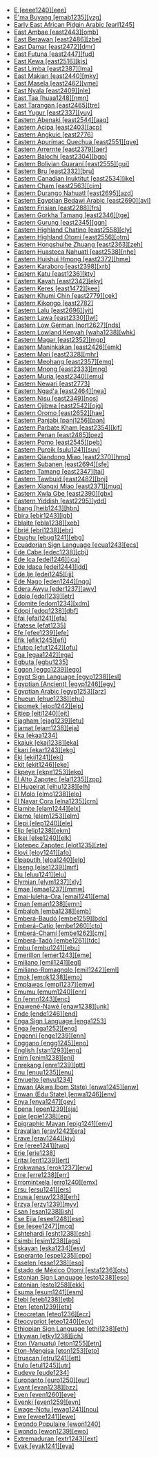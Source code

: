 - [E [eeee1240][eee]](tree/taik1256/kamt1241/beta1258/daic1237/nort3180/nort3189/unun9894/eeee1240/eeee1240.ini)
- [E'ma Buyang [emab1235][yzg]](tree/taik1256/kada1291/east2365/buya1244/nort2744/emab1235/emab1235.ini)
- [Early East African Pidgin Arabic [earl1245]](tree/pidg1258/arab1397/earl1245/earl1245.ini)
- [East Ambae [east2443][omb]](tree/aust1307/nucl1752/mala1545/cent2237/east2712/ocea1241/nort3195/nort3205/amba1270/east2443/east2443.ini)
- [East Berawan [east2486][zbe]](tree/aust1307/nucl1752/mala1545/nort3253/nort3171/bera1263/bera1264/cent2097/east2486/east2486.ini)
- [East Damar [east2472][dmr]](tree/aust1307/nucl1752/mala1545/cent2237/cent2245/timo1259/nort3194/east2472/east2472.ini)
- [East Futuna [east2447][fud]](tree/aust1307/nucl1752/mala1545/cent2237/east2712/ocea1241/cent2060/east2445/poly1242/nucl1485/east2447/east2447.ini)
- [East Kewa [east2516][kjs]](tree/nucl1709/enga1254/kewa1249/anga1291/anga1313/kewa1250/east2516/east2516.ini)
- [East Limba [east2387][lma]](tree/atla1278/limb1267/east2387/east2387.ini)
- [East Makian [east2440][mky]](tree/aust1307/nucl1752/mala1545/cent2237/east2712/sout2850/sout3229/raja1255/sout3231/east2439/east2440/east2440.ini)
- [East Masela [east2462][vme]](tree/aust1307/nucl1752/mala1545/cent2237/cent2245/baba1274/sout2881/mase1249/east2462/east2462.ini)
- [East Nyala [east2409][nle]](tree/atla1278/volt1241/benu1247/bant1294/sout3152/narr1281/east2731/nort3203/grea1289/grea1291/luyi1234/saam1284/saam1285/cent2288/east2409/east2409.ini)
- [East Taa [huaa1248][nmn]](tree/tuuu1241/huaa1247/taaa1242/huaa1248/huaa1248.ini)
- [East Tarangan [east2465][tre]](tree/aust1307/nucl1752/mala1545/cent2237/cent2245/aruu1241/east2465/east2465.ini)
- [East Yugur [east2337][yuy]](tree/mong1329/sout2705/east2337/east2337.ini)
- [Eastern Abenaki [east2544][aaq]](tree/algi1248/algo1256/east2700/east2544/east2544.ini)
- [Eastern Acipa [east2403][acp]](tree/atla1278/volt1241/benu1247/kain1275/cent2242/shir1273/kamu1261/kamu1262/rogo1239/saga1266/east2403/east2403.ini)
- [Eastern Angkuic [east2776]](tree/aust1305/khas1273/pala1352/east2331/angk1246/east2776/east2776.ini)
- [Eastern Apurímac Quechua [east2551][qve]](tree/quec1387/quec1388/quec1389/cusc1235/east2551/east2551.ini)
- [Eastern Arrernte [east2379][aer]](tree/pama1250/aran1266/aran1267/aran1263/east2379/east2379.ini)
- [Eastern Balochi [east2304][bgp]](tree/indo1319/indo1320/iran1269/cent2317/cent2318/nort3177/balo1260/east2304/east2304.ini)
- [Eastern Bolivian Guaraní [east2555][gui]](tree/tupi1275/mawe1252/awet1245/tupi1276/tupi1277/tupi1283/chir1295/east2555/east2555.ini)
- [Eastern Bru [east2332][bru]](tree/aust1305/katu1271/west1492/brou1236/east2332/east2332.ini)
- [Eastern Canadian Inuktitut [east2534][ike]](tree/eski1264/eski1265/inui1246/east2534/east2534.ini)
- [Eastern Cham [east2563][cjm]](tree/aust1307/nucl1752/mala1545/mala1536/nort3170/cham1327/cham1330/coas1305/cham1328/east2563/east2563.ini)
- [Eastern Durango Nahuatl [east2695][azd]](tree/utoa1244/sout3136/cora1261/azte1234/west2809/west2814/west2825/dura1246/east2695/east2695.ini)
- [Eastern Egyptian Bedawi Arabic [east2690][avl]](tree/afro1255/semi1276/west2786/cent2236/arab1394/arab1395/egyp1251/east2690/east2690.ini)
- [Eastern Frisian [east2288][frs]](tree/indo1319/germ1287/nort3152/west2793/nort3175/alts1234/midd1345/lowg1239/ostf1234/east2288/east2288.ini)
- [Eastern Gorkha Tamang [east2346][tge]](tree/sino1245/bodi1256/kaik1248/ghal1247/tama1367/nucl1729/east2346/east2346.ini)
- [Eastern Gurung [east2345][ggn]](tree/sino1245/bodi1256/kaik1248/ghal1247/tama1367/guru1260/guru1261/east2345/east2345.ini)
- [Eastern Highland Chatino [east2558][cly]](tree/otom1299/east2557/popo1292/zapo1436/chat1268/core1263/coas1314/east2736/east2558/east2558.ini)
- [Eastern Highland Otomi [east2556][otm]](tree/otom1299/west2783/otop1241/otop1242/otom1297/otom1300/east2737/east2556/east2556.ini)
- [Eastern Hongshuihe Zhuang [east2363][zeh]](tree/taik1256/kamt1241/beta1258/daic1237/nort3180/nort3189/east2363/east2363.ini)
- [Eastern Huasteca Nahuatl [east2538][nhe]](tree/utoa1244/sout3136/cora1261/azte1234/east2720/huas1257/east2538/east2538.ini)
- [Eastern Huishui Hmong [east2372][hme]](tree/hmon1336/hmon1337/nucl1714/nucl1720/west2803/grea1295/huis1239/east2372/east2372.ini)
- [Eastern Karaboro [east2398][xrb]](tree/atla1278/volt1241/nort3149/senu1239/kara1479/east2398/east2398.ini)
- [Eastern Katu [east1236][ktv]](tree/aust1305/katu1271/katu1272/nucl1297/east1236/east1236.ini)
- [Eastern Kayah [east2342][eky]](tree/sino1245/kare1337/cent1999/kaya1317/east2342/east2342.ini)
- [Eastern Keres [east1472][kee]](tree/kere1287/east1472/east1472.ini)
- [Eastern Khumi Chin [east2779][cek]](tree/sino1245/kuki1245/kuki1246/peri1260/sout3160/pale1263/east2779/east2779.ini)
- [Eastern Kikongo [east2782]](tree/atla1278/volt1241/benu1247/bant1294/sout3152/narr1281/cent2260/kong1295/kong1296/kiko1234/core1256/sout3249/east2782/east2782.ini)
- [Eastern Lalu [east2696][yit]](tree/sino1245/burm1265/lolo1265/lolo1267/nili1235/liso1234/nucl1734/lisu1252/lalu1234/lalo1240/grea1292/core1258/uncl1503/east2696/east2696.ini)
- [Eastern Lawa [east2330][lwl]](tree/aust1305/khas1273/pala1352/east2331/waic1245/wala1271/lawa1256/east2330/east2330.ini)
- [Eastern Low German [nort2627][nds]](tree/indo1319/germ1287/nort3152/west2793/nort3175/alts1234/midd1345/lowg1239/nort2627/nort2627.ini)
- [Eastern Lowland Kenyah [waha1238][whk]](tree/aust1307/nucl1752/mala1545/nort3253/nort3171/keny1280/lowl1270/waha1238/waha1238.ini)
- [Eastern Magar [east2352][mgp]](tree/sino1245/hima1249/maha1306/kham1285/maga1261/east2352/east2352.ini)
- [Eastern Maninkakan [east2426][emk]](tree/mand1469/west2780/mand1431/cent2047/mand1432/mand1433/mand1434/mand1435/east2425/mane1267/east2426/east2426.ini)
- [Eastern Mari [east2328][mhr]](tree/ural1272/mari1278/east2328/east2328.ini)
- [Eastern Meohang [east2357][emg]](tree/sino1245/hima1249/maha1306/kira1253/east2719/uppe1412/mewa1252/east2357/east2357.ini)
- [Eastern Mnong [east2333][mng]](tree/aust1305/bahn1264/sout2690/mnon1258/mnon1259/east2333/east2333.ini)
- [Eastern Muria [east2340][emu]](tree/drav1251/sout3133/sout3139/gond1265/sout3234/gene1245/muri1262/east2340/east2340.ini)
- [Eastern Newari [east2773]](tree/sino1245/hima1249/maha1306/newa1245/newa1247/east2773/east2773.ini)
- [Eastern Ngad'a [east2464][nea]](tree/book1242/east2464/east2464.ini)
- [Eastern Nisu [east2349][nos]](tree/sino1245/burm1265/lolo1265/lolo1267/nili1235/sout3212/niso1234/nisu1237/nisu1238/nort2717/east2349/east2349.ini)
- [Eastern Ojibwa [east2542][ojg]](tree/algi1248/algo1256/east2765/ojib1240/ojib1241/nucl1723/cent2252/east2542/east2542.ini)
- [Eastern Oromo [east2652][hae]](tree/afro1255/cush1243/east2699/lowl1267/sout3055/main1283/nucl1701/nucl1736/cent2302/sout3218/east2652/east2652.ini)
- [Eastern Panjabi [panj1256][pan]](tree/indo1319/indo1320/indo1321/indo1324/sind1278/east2727/panj1256/panj1256.ini)
- [Eastern Parbate Kham [east2354][kif]](tree/sino1245/hima1249/maha1306/kham1285/kham1286/parb1234/east2354/east2354.ini)
- [Eastern Penan [east2485][pez]](tree/aust1307/nucl1752/mala1545/nort3253/nort3171/keny1280/pena1271/east2485/east2485.ini)
- [Eastern Pomo [east2545][peb]](tree/pomo1273/russ1265/east2545/east2545.ini)
- [Eastern Puroik [sulu1241][suv]](tree/sino1245/khob1235/puro1234/sulu1241/sulu1241.ini)
- [Eastern Qiandong Miao [east2370][hmq]](tree/hmon1336/hmon1337/nucl1714/nucl1720/east2369/east2370/east2370.ini)
- [Eastern Subanen [east2694][sfe]](tree/aust1307/nucl1752/mala1545/grea1284/suba1253/nucl1726/east2769/east2694/east2694.ini)
- [Eastern Tamang [east2347][taj]](tree/sino1245/bodi1256/kaik1248/ghal1247/tama1367/nucl1729/east2347/east2347.ini)
- [Eastern Tawbuid [east2482][bnj]](tree/aust1307/nucl1752/mala1545/grea1284/sout2915/buhi1244/bata1318/east2482/east2482.ini)
- [Eastern Xiangxi Miao [east2371][muq]](tree/hmon1336/hmon1337/nucl1714/nucl1720/nort2748/east2371/east2371.ini)
- [Eastern Xwla Gbe [east2390][gbx]](tree/atla1278/volt1241/kwav1236/gbee1241/east2711/east2390/east2390.ini)
- [Eastern Yiddish [east2295][ydd]](tree/indo1319/germ1287/nort3152/west2793/high1286/midd1349/mode1258/yidd1255/east2295/east2295.ini)
- [Ebang [heib1243][hbn]](tree/heib1242/west2502/cent2049/eban1241/eban1242/heib1243/heib1243.ini)
- [Ebira [ebir1243][igb]](tree/atla1278/volt1241/benu1247/ebir1244/ebir1243/ebir1243.ini)
- [Eblaite [ebla1238][xeb]](tree/afro1255/semi1276/east2678/ebla1238/ebla1238.ini)
- [Ebrié [ebri1238][ebr]](tree/atla1278/volt1241/kwav1236/nyoa1234/poto1254/poto1250/ebri1238/ebri1238.ini)
- [Ebughu [ebug1241][ebg]](tree/atla1278/volt1241/benu1247/delt1251/obol1242/ebug1241/ebug1241.ini)
- [Ecuadorian Sign Language [ecua1243][ecs]](tree/sign1238/deaf1237/ecua1243/ecua1243.ini)
- [Ede Cabe [edec1238][cbj]](tree/atla1278/volt1241/benu1247/defo1239/yoru1244/edek1238/edea1234/east2738/edec1238/edec1238.ini)
- [Ede Ica [edei1246][ica]](tree/atla1278/volt1241/benu1247/defo1239/yoru1244/edek1238/edea1234/west2827/sout3187/edei1246/edei1246.ini)
- [Ede Idaca [edei1244][idd]](tree/atla1278/volt1241/benu1247/defo1239/yoru1244/edek1238/edea1234/west2827/sout3187/edei1244/edei1244.ini)
- [Ede Ije [edei1245][ijj]](tree/atla1278/volt1241/benu1247/defo1239/yoru1244/edek1238/edea1234/east2738/sout3186/edei1245/edei1245.ini)
- [Ede Nago [eden1244][nqg]](tree/atla1278/volt1241/benu1247/defo1239/yoru1244/edek1238/edea1234/east2738/sout3186/eden1244/eden1244.ini)
- [Edera Awyu [eder1237][awy]](tree/nucl1709/cent2116/awyu1265/grea1275/awyu1263/awyu1264/eder1237/eder1237.ini)
- [Edolo [edol1239][etr]](tree/bosa1245/etor1234/edol1239/edol1239.ini)
- [Edomite [edom1234][xdm]](tree/book1242/edom1234/edom1234.ini)
- [Edopi [edop1238][dbf]](tree/lake1255/tari1255/cent2110/edop1238/edop1238.ini)
- [Efai [efai1241][efa]](tree/atla1278/volt1241/benu1247/delt1251/obol1242/cent2253/efai1241/efai1241.ini)
- [Efatese [efat1235]](tree/arti1236/efat1240/efat1235/efat1235.ini)
- [Efe [efee1239][efe]](tree/cent2225/memb1239/mang1425/lese1245/efee1239/efee1239.ini)
- [Efik [efik1245][efi]](tree/atla1278/volt1241/benu1247/delt1251/obol1242/cent2253/efik1244/efik1245/efik1245.ini)
- [Efutop [efut1242][ofu]](tree/atla1278/volt1241/benu1247/bant1294/sout3152/ekoi1237/ekoi1236/ejag1240/bako1254/ndee1247/efut1242/efut1242.ini)
- [Ega [egaa1242][ega]](tree/atla1278/volt1241/egaa1242/egaa1242.ini)
- [Egbuta [egbu1235]](tree/atla1278/volt1241/benu1247/bant1294/sout3152/narr1281/cent2260/grea1286/ngir1248/unun9926/budj1234/egbu1235/egbu1235.ini)
- [Eggon [eggo1239][ego]](tree/atla1278/volt1241/benu1247/benu1248/alum1249/jili1242/eggo1240/eggo1239/eggo1239.ini)
- [Egypt Sign Language [egyp1238][esl]](tree/sign1238/deaf1237/arab1398/egyp1238/egyp1238.ini)
- [Egyptian (Ancient) [egyp1246][egy]](tree/afro1255/egyp1245/egyp1246/egyp1246.ini)
- [Egyptian Arabic [egyp1253][arz]](tree/afro1255/semi1276/west2786/cent2236/arab1394/arab1395/egyp1251/egyp1254/egyp1253/egyp1253.ini)
- [Ehueun [ehue1238][ehu]](tree/atla1278/volt1241/benu1247/akpe1249/edoi1239/nort3183/osse1244/ukue1239/ehue1238/ehue1238.ini)
- [Eipomek [eipo1242][eip]](tree/nucl1709/mekk1240/east2504/eipo1242/eipo1242.ini)
- [Eitiep [eiti1240][eit]](tree/nucl1708/komb1276/komb1271/komb1275/eiti1240/eiti1240.ini)
- [Ejagham [ejag1239][etu]](tree/atla1278/volt1241/benu1247/bant1294/sout3152/ekoi1237/ekoi1236/ejag1240/ejag1239/ejag1239.ini)
- [Ejamat [ejam1238][eja]](tree/atla1278/nort3146/cent2230/bakk1238/jool1234/jola1264/fhjo1234/pfjo1234/here1250/ejam1238/ejam1238.ini)
- [Eka [ekaa1234]](tree/sino1245/burm1265/lolo1265/lolo1267/nili1235/liso1234/nucl1734/lisu1252/lalu1234/lalo1240/ekaa1234/ekaa1234.ini)
- [Ekajuk [ekaj1238][eka]](tree/atla1278/volt1241/benu1247/bant1294/sout3152/ekoi1237/ekoi1236/ejag1240/bako1254/aban1244/ekaj1238/ekaj1238.ini)
- [Ekari [ekar1243][ekg]](tree/nucl1709/pani1259/ekar1243/ekar1243.ini)
- [Eki [ekii1241][eki]](tree/atla1278/volt1241/benu1247/delt1251/obol1242/obol1244/ekii1241/ekii1241.ini)
- [Ekit [ekit1246][eke]](tree/atla1278/volt1241/benu1247/delt1251/obol1242/cent2253/ekit1245/ekit1246/ekit1246.ini)
- [Ekpeye [ekpe1253][ekp]](tree/atla1278/volt1241/benu1247/igbo1258/ekpe1253/ekpe1253.ini)
- [El Alto Zapotec [elal1235][zpp]](tree/otom1299/east2557/popo1292/zapo1436/zapo1437/nucl1765/west2645/west2646/elal1235/elal1235.ini)
- [El Hugeirat [elhu1238][elh]](tree/nubi1251/west2781/cent2232/kord1246/west2807/elhu1238/elhu1238.ini)
- [El Molo [elmo1238][elo]](tree/afro1255/cush1243/east2699/lowl1267/sout3055/main1283/omot1245/west2723/elmo1238/elmo1238.ini)
- [El Nayar Cora [elna1235][crn]](tree/utoa1244/sout3136/cora1261/cora1259/cora1260/elna1235/elna1235.ini)
- [Elamite [elam1244][elx]](tree/elam1244/elam1244.ini)
- [Eleme [elem1253][elm]](tree/atla1278/volt1241/benu1247/delt1251/ogon1240/west2469/elem1253/elem1253.ini)
- [Elepi [elep1240][ele]](tree/nucl1708/mari1433/elep1241/elep1240/elep1240.ini)
- [Elip [elip1238][ekm]](tree/atla1278/volt1241/benu1247/bant1294/sout3152/narr1281/mbam1252/yamb1256/baca1247/nucl1746/elip1239/elip1238/elip1238.ini)
- [Elkei [elke1240][elk]](tree/nucl1708/auol1234/oloe1234/elke1240/elke1240.ini)
- [Elotepec Zapotec [elot1235][zte]](tree/otom1299/east2557/popo1292/zapo1436/zapo1437/nucl1765/papa1270/elot1235/elot1235.ini)
- [Eloyi [eloy1241][afo]](tree/atla1278/volt1241/benu1247/benu1248/eloy1241/eloy1241.ini)
- [Elpaputih [elpa1240][elp]](tree/book1242/elpa1240/elpa1240.ini)
- [Elseng [else1239][mrf]](tree/else1239/else1239.ini)
- [Elu [eluu1241][elu]](tree/aust1307/nucl1752/mala1545/cent2237/east2712/ocea1241/admi1239/east2459/manu1262/east2460/kurt1251/kurt1252/eluu1241/eluu1241.ini)
- [Elymian [elym1237][xly]](tree/uncl1493/elym1237/elym1237.ini)
- [Emae [emae1237][mmw]](tree/aust1307/nucl1752/mala1545/cent2237/east2712/ocea1241/cent2060/east2445/poly1242/nucl1485/vanu1245/emae1237/emae1237.ini)
- [Emai-Iuleha-Ora [emai1241][ema]](tree/atla1278/volt1241/benu1247/akpe1249/edoi1239/nort3182/cent2259/emai1241/emai1241.ini)
- [Eman [eman1238][emn]](tree/atla1278/volt1241/benu1247/bant1294/sout3152/tivo1239/cent2261/cent2268/eman1238/eman1238.ini)
- [Embaloh [emba1238][emb]](tree/aust1307/nucl1752/mala1545/sout2923/bugi1243/tama1334/emba1238/emba1238.ini)
- [Emberá-Baudó [embe1259][bdc]](tree/choc1280/embe1258/atra1235/pana1309/embe1259/embe1259.ini)
- [Emberá-Catío [embe1260][cto]](tree/choc1280/embe1258/atra1235/embe1260/embe1260.ini)
- [Emberá-Chamí [embe1262][cmi]](tree/choc1280/embe1258/sanj1278/uppe1440/embe1262/embe1262.ini)
- [Emberá-Tadó [embe1261][tdc]](tree/choc1280/embe1258/sanj1278/uppe1440/embe1261/embe1261.ini)
- [Embu [embu1241][ebu]](tree/atla1278/volt1241/benu1247/bant1294/sout3152/narr1281/east2731/nort3203/cent2274/west2840/kiku1241/embu1241/embu1241.ini)
- [Emerillon [emer1243][eme]](tree/tupi1275/mawe1252/awet1245/tupi1276/tupi1281/waya1271/zoee1241/emer1243/emer1243.ini)
- [Emiliano [emil1241][egl]](tree/indo1319/ital1284/lati1262/lati1263/impe1234/roma1334/ital1285/west2813/shif1234/nort3208/gall1279/emil1243/emil1241/emil1241.ini)
- [Emiliano-Romagnolo [emil1242][eml]](tree/book1242/emil1242/emil1242.ini)
- [Emok [emok1238][emo]](tree/book1242/emok1238/emok1238.ini)
- [Emplawas [empl1237][emw]](tree/aust1307/nucl1752/mala1545/cent2237/cent2245/baba1274/sout2881/sout2882/empl1237/empl1237.ini)
- [Emumu [emum1240][enr]](tree/pauw1244/east2530/emum1240/emum1240.ini)
- [En [ennn1243][enc]](tree/taik1256/kada1291/east2365/buya1244/nort2744/ennn1243/ennn1243.ini)
- [Enawené-Nawé [enaw1238][unk]](tree/araw1281/cent2226/pare1273/enaw1238/enaw1238.ini)
- [Ende [ende1246][end]](tree/aust1307/nucl1752/mala1545/cent2237/cent2245/flor1240/flor1241/ngad1265/ngad1266/ende1245/ende1246/ende1246.ini)
- [Enga Sign Language [enga1253]](tree/sign1238/vill1244/enga1253/enga1253.ini)
- [Enga [enga1252][enq]](tree/nucl1709/enga1254/enga1251/enga1252/enga1252.ini)
- [Engenni [enge1239][enn]](tree/atla1278/volt1241/benu1247/akpe1249/edoi1239/delt1252/dege1249/enge1239/enge1239.ini)
- [Enggano [engg1245][eno]](tree/aust1307/nucl1752/mala1545/engg1245/engg1245.ini)
- [English [stan1293][eng]](tree/indo1319/germ1287/nort3152/west2793/nort3175/angl1264/angl1265/merc1242/macr1271/stan1293/stan1293.ini)
- [Enim [enim1238][eni]](tree/book1242/enim1238/enim1238.ini)
- [Enrekang [enre1239][ptt]](tree/aust1307/nucl1752/mala1545/sout2923/nort2894/mase1250/enre1239/enre1239.ini)
- [Enu [enuu1235][enu]](tree/sino1245/burm1265/lolo1265/lolo1267/hani1249/biso1244/hani1250/bika1252/enuu1235/enuu1235.ini)
- [Envuelto [envu1234]](tree/uncl1493/envu1234/envu1234.ini)
- [Enwan (Akwa Ibom State) [enwa1245][enw]](tree/atla1278/volt1241/benu1247/delt1251/obol1242/enwa1244/enwa1245/enwa1245.ini)
- [Enwan (Edu State) [enwa1246][env]](tree/atla1278/volt1241/benu1247/akpe1249/edoi1239/nort3182/unun9932/igwe1239/enwa1246/enwa1246.ini)
- [Enya [enya1247][gey]](tree/atla1278/volt1241/benu1247/bant1294/sout3152/narr1281/east2731/enya1248/enya1247/enya1247.ini)
- [Epena [epen1239][sja]](tree/choc1280/embe1258/sanj1278/epen1239/epen1239.ini)
- [Epie [epie1238][epi]](tree/atla1278/volt1241/benu1247/akpe1249/edoi1239/delt1252/epie1238/epie1238.ini)
- [Epigraphic Mayan [epig1241][emy]](tree/maya1287/core1254/west2865/chol1286/chol1287/epig1241/epig1241.ini)
- [Eravallan [erav1242][era]](tree/drav1251/sout3133/sout3138/tami1291/tami1292/tami1293/tami1294/tami1297/tami1298/tami1299/erav1242/erav1242.ini)
- [Erave [erav1244][kjy]](tree/nucl1709/enga1254/kewa1249/anga1291/anga1313/kewa1250/erav1244/erav1244.ini)
- [Ere [eree1241][twp]](tree/aust1307/nucl1752/mala1545/cent2237/east2712/ocea1241/admi1239/east2459/manu1262/east2460/kurt1251/eree1241/eree1241.ini)
- [Erie [erie1238]](tree/uncl1493/erie1238/erie1238.ini)
- [Eritai [erit1239][ert]](tree/lake1255/tari1255/east2502/erit1238/erit1239/erit1239.ini)
- [Erokwanas [erok1237][erw]](tree/aust1307/nucl1752/mala1545/cent2237/east2712/sout2850/sout3229/bomb1263/erok1237/erok1237.ini)
- [Erre [erre1238][err]](tree/giim1238/urni1238/erre1238/erre1238.ini)
- [Erromintxela [erro1240][emx]](tree/mixe1287/basq1267/erro1240/erro1240.ini)
- [Ersu [ersu1241][ers]](tree/sino1245/burm1265/naqi1236/ersu1242/ersu1241/ersu1241.ini)
- [Eruwa [eruw1238][erh]](tree/atla1278/volt1241/benu1247/akpe1249/edoi1239/sout2805/eruw1238/eruw1238.ini)
- [Erzya [erzy1239][myv]](tree/ural1272/mord1256/erzy1239/erzy1239.ini)
- [Esan [esan1238][ish]](tree/atla1278/volt1241/benu1247/akpe1249/edoi1239/nort3182/cent2259/esan1238/esan1238.ini)
- [Ese Ejja [esee1248][ese]](tree/pano1259/taca1255/taka1267/esee1248/esee1248.ini)
- [Ese [esee1247][mcq]](tree/koia1260/bara1376/esee1247/esee1247.ini)
- [Eshtehardi [esht1238][esh]](tree/indo1319/indo1320/iran1269/cent2317/cent2318/nort3177/tati1243/tati1244/sout3177/rama1272/esht1238/esht1238.ini)
- [Esimbi [esim1238][ags]](tree/atla1278/volt1241/benu1247/bant1294/sout3152/tivo1239/esim1238/esim1238.ini)
- [Eskayan [eska1234][esy]](tree/arti1236/eska1234/eska1234.ini)
- [Esperanto [espe1235][epo]](tree/arti1236/espe1235/espe1235.ini)
- [Esselen [esse1238][esq]](tree/esse1238/esse1238.ini)
- [Estado de México Otomi [esta1236][ots]](tree/otom1299/west2783/otop1241/otop1242/otom1297/sout3168/esta1236/esta1236.ini)
- [Estonian Sign Language [esto1238][eso]](tree/sign1238/deaf1237/esto1238/esto1238.ini)
- [Estonian [esto1258][ekk]](tree/ural1272/finn1317/esto1258/esto1258.ini)
- [Esuma [esum1241][esm]](tree/unat1236/atla1280/esum1241/esum1241.ini)
- [Etebi [eteb1238][etb]](tree/atla1278/volt1241/benu1247/delt1251/obol1242/cent2253/ekit1245/eteb1238/eteb1238.ini)
- [Eten [eten1239][etx]](tree/atla1278/volt1241/benu1247/benu1248/bero1241/iten1244/eten1239/eten1239.ini)
- [Eteocretan [eteo1236][ecr]](tree/uncl1493/eteo1236/eteo1236.ini)
- [Eteocypriot [eteo1240][ecy]](tree/uncl1493/eteo1240/eteo1240.ini)
- [Ethiopian Sign Language [ethi1238][eth]](tree/sign1238/deaf1237/lsfi1234/asli1244/ethi1238/ethi1238.ini)
- [Etkywan [etky1238][ich]](tree/atla1278/volt1241/benu1247/juku1257/cent2241/kpan1245/etky1238/etky1238.ini)
- [Eton (Vanuatu) [eton1255][etn]](tree/aust1307/nucl1752/mala1545/cent2237/east2712/ocea1241/nort3195/cent2269/epie1239/efat1236/sout3196/eton1255/eton1255.ini)
- [Eton-Mengisa [eton1253][eto]](tree/atla1278/volt1241/benu1247/bant1294/sout3152/narr1281/bant1295/yaun1239/eton1253/eton1253.ini)
- [Etruscan [etru1241][ett]](tree/etru1244/etru1241/etru1241.ini)
- [Etulo [etul1245][utr]](tree/atla1278/volt1241/benu1247/idom1262/etul1244/etul1246/etul1245/etul1245.ini)
- [Eudeve [eude1234]](tree/utoa1244/sout3136/opat1247/eude1234/eude1234.ini)
- [Europanto [euro1250][eur]](tree/book1242/euro1250/euro1250.ini)
- [Evant [evan1238][bzz]](tree/atla1278/volt1241/benu1247/bant1294/sout3152/tivo1239/cent2261/cent2267/tive1237/evan1238/evan1238.ini)
- [Even [even1260][eve]](tree/tung1282/nort3147/even1260/even1260.ini)
- [Evenki [even1259][evn]](tree/tung1282/nort3147/west2427/even1259/even1259.ini)
- [Ewage-Notu [ewag1241][nou]](tree/nucl1709/bina1276/bina1279/nucl1603/sout2934/coas1297/ewag1241/ewag1241.ini)
- [Ewe [ewee1241][ewe]](tree/atla1278/volt1241/kwav1236/gbee1241/west2802/ewee1241/ewee1241.ini)
- [Ewondo Populaire [ewon1240]](tree/pidg1258/ewon1242/ewon1240/ewon1240.ini)
- [Ewondo [ewon1239][ewo]](tree/atla1278/volt1241/benu1247/bant1294/sout3152/narr1281/bant1295/yaun1239/ewon1241/ewon1239/ewon1239.ini)
- [Extremaduran [extr1243][ext]](tree/indo1319/ital1284/lati1262/lati1263/impe1234/roma1334/ital1285/west2813/shif1234/sout3183/west2838/cast1243/extr1243/extr1243.ini)
- [Eyak [eyak1241][eya]](tree/atha1245/atha1246/eyak1241/eyak1241.ini)

